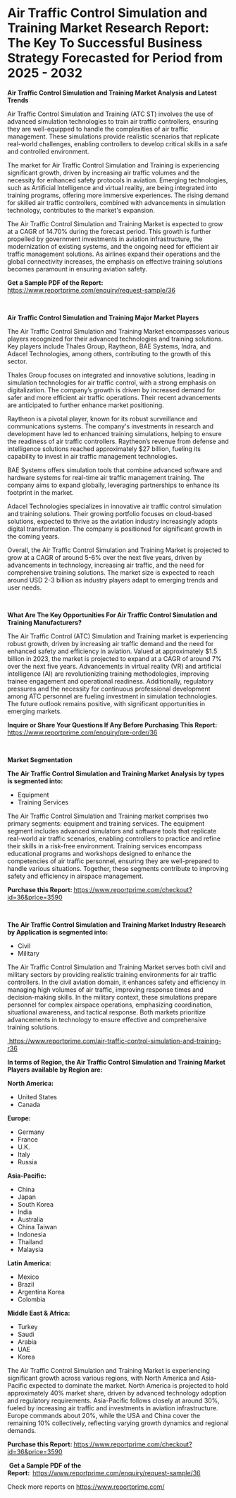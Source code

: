 <p><h1>Air Traffic Control Simulation and Training Market Research Report: The Key To Successful Business Strategy Forecasted for Period from 2025 - 2032</h1></p><p><strong>Air Traffic Control Simulation and Training Market Analysis and Latest Trends</strong></p>
<p><p>Air Traffic Control Simulation and Training (ATC ST) involves the use of advanced simulation technologies to train air traffic controllers, ensuring they are well-equipped to handle the complexities of air traffic management. These simulations provide realistic scenarios that replicate real-world challenges, enabling controllers to develop critical skills in a safe and controlled environment. </p><p>The market for Air Traffic Control Simulation and Training is experiencing significant growth, driven by increasing air traffic volumes and the necessity for enhanced safety protocols in aviation. Emerging technologies, such as Artificial Intelligence and virtual reality, are being integrated into training programs, offering more immersive experiences. The rising demand for skilled air traffic controllers, combined with advancements in simulation technology, contributes to the market's expansion.</p><p>The Air Traffic Control Simulation and Training Market is expected to grow at a CAGR of 14.70% during the forecast period. This growth is further propelled by government investments in aviation infrastructure, the modernization of existing systems, and the ongoing need for efficient air traffic management solutions. As airlines expand their operations and the global connectivity increases, the emphasis on effective training solutions becomes paramount in ensuring aviation safety.</p></p>
<p><strong>Get a Sample PDF of the Report:&nbsp;</strong> <a href="https://www.reportprime.com/enquiry/request-sample/36?utm_campaign=3347&utm_medium=2&utm_source=Github&utm_content=ia&utm_term=17032025&utm_id=air-traffic-control-simulation-and-training">https://www.reportprime.com/enquiry/request-sample/36</a></p>
<p>&nbsp;</p>
<p><strong>Air Traffic Control Simulation and Training Major Market Players</strong></p>
<p><p>The Air Traffic Control Simulation and Training Market encompasses various players recognized for their advanced technologies and training solutions. Key players include Thales Group, Raytheon, BAE Systems, Indra, and Adacel Technologies, among others, contributing to the growth of this sector.</p><p>Thales Group focuses on integrated and innovative solutions, leading in simulation technologies for air traffic control, with a strong emphasis on digitalization. The company’s growth is driven by increased demand for safer and more efficient air traffic operations. Their recent advancements are anticipated to further enhance market positioning.</p><p>Raytheon is a pivotal player, known for its robust surveillance and communications systems. The company's investments in research and development have led to enhanced training simulations, helping to ensure the readiness of air traffic controllers. Raytheon’s revenue from defense and intelligence solutions reached approximately $27 billion, fueling its capability to invest in air traffic management technologies.</p><p>BAE Systems offers simulation tools that combine advanced software and hardware systems for real-time air traffic management training. The company aims to expand globally, leveraging partnerships to enhance its footprint in the market.</p><p>Adacel Technologies specializes in innovative air traffic control simulation and training solutions. Their growing portfolio focuses on cloud-based solutions, expected to thrive as the aviation industry increasingly adopts digital transformation. The company is positioned for significant growth in the coming years.</p><p>Overall, the Air Traffic Control Simulation and Training Market is projected to grow at a CAGR of around 5-6% over the next five years, driven by advancements in technology, increasing air traffic, and the need for comprehensive training solutions. The market size is expected to reach around USD 2-3 billion as industry players adapt to emerging trends and user needs.</p></p>
<p>&nbsp;</p>
<p><strong>What Are The Key Opportunities For Air Traffic Control Simulation and Training Manufacturers?</strong></p>
<p><p>The Air Traffic Control (ATC) Simulation and Training market is experiencing robust growth, driven by increasing air traffic demand and the need for enhanced safety and efficiency in aviation. Valued at approximately $1.5 billion in 2023, the market is projected to expand at a CAGR of around 7% over the next five years. Advancements in virtual reality (VR) and artificial intelligence (AI) are revolutionizing training methodologies, improving trainee engagement and operational readiness. Additionally, regulatory pressures and the necessity for continuous professional development among ATC personnel are fueling investment in simulation technologies. The future outlook remains positive, with significant opportunities in emerging markets.</p></p>
<p><strong>Inquire or Share Your Questions If Any Before Purchasing This Report:</strong> <a href="https://www.reportprime.com/enquiry/pre-order/36?utm_campaign=3347&utm_medium=2&utm_source=Github&utm_content=ia&utm_term=17032025&utm_id=air-traffic-control-simulation-and-training">https://www.reportprime.com/enquiry/pre-order/36</a></p>
<p>&nbsp;</p>
<p><strong>Market Segmentation</strong></p>
<p><strong>The Air Traffic Control Simulation and Training Market Analysis by types is segmented into:</strong></p>
<p><ul><li>Equipment</li><li>Training Services</li></ul></p>
<p><p>The Air Traffic Control Simulation and Training market comprises two primary segments: equipment and training services. The equipment segment includes advanced simulators and software tools that replicate real-world air traffic scenarios, enabling controllers to practice and refine their skills in a risk-free environment. Training services encompass educational programs and workshops designed to enhance the competencies of air traffic personnel, ensuring they are well-prepared to handle various situations. Together, these segments contribute to improving safety and efficiency in airspace management.</p></p>
<p><strong>Purchase this Report:&nbsp;</strong><a href="https://www.reportprime.com/checkout?id=36&price=3590&utm_campaign=3347&utm_medium=2&utm_source=Github&utm_content=ia&utm_term=17032025&utm_id=air-traffic-control-simulation-and-training">https://www.reportprime.com/checkout?id=36&price=3590</a></p>
<p>&nbsp;</p>
<p><strong>The Air Traffic Control Simulation and Training Market Industry Research by Application is segmented into:</strong></p>
<p><ul><li>Civil</li><li>Military</li></ul></p>
<p><p>The Air Traffic Control Simulation and Training Market serves both civil and military sectors by providing realistic training environments for air traffic controllers. In the civil aviation domain, it enhances safety and efficiency in managing high volumes of air traffic, improving response times and decision-making skills. In the military context, these simulations prepare personnel for complex airspace operations, emphasizing coordination, situational awareness, and tactical response. Both markets prioritize advancements in technology to ensure effective and comprehensive training solutions.</p></p>
<p><a href="https://www.reportprime.com/air-traffic-control-simulation-and-training-r36?utm_campaign=3347&utm_medium=2&utm_source=Github&utm_content=ia&utm_term=17032025&utm_id=air-traffic-control-simulation-and-training">&nbsp;https://www.reportprime.com/air-traffic-control-simulation-and-training-r36</a></p>
<p><strong>In terms of Region, the Air Traffic Control Simulation and Training Market Players available by Region are:</strong></p>
<p>
    <p> <strong> North America: </strong>
        <ul>
            <li>United States</li>
            <li>Canada</li>
        </ul>
        </p> 
    <p> <strong> Europe: </strong>
        <ul>
            <li>Germany</li>
            <li>France</li>
            <li>U.K.</li>
            <li>Italy</li>
            <li>Russia</li>
        </ul>
        </p> 
    <p> <strong> Asia-Pacific: </strong>
        <ul>
            <li>China</li>
            <li>Japan</li>
            <li>South Korea</li>
            <li>India</li>
            <li>Australia</li>
            <li>China Taiwan</li>
            <li>Indonesia</li>
            <li>Thailand</li>
            <li>Malaysia</li>
        </ul>
        </p> 
    <p> <strong> Latin America: </strong>
        <ul>
            <li>Mexico</li>
            <li>Brazil</li>
            <li>Argentina Korea</li>
            <li>Colombia</li>
        </ul>
        </p> 
    <p> <strong> Middle East & Africa: </strong>
        <ul>
            <li>Turkey</li>
            <li>Saudi</li>
            <li>Arabia</li>
            <li>UAE</li>
            <li>Korea</li>
        </ul>
    </p>
    </p>
<p><p>The Air Traffic Control Simulation and Training Market is experiencing significant growth across various regions, with North America and Asia-Pacific expected to dominate the market. North America is projected to hold approximately 40% market share, driven by advanced technology adoption and regulatory requirements. Asia-Pacific follows closely at around 30%, fueled by increasing air traffic and investments in aviation infrastructure. Europe commands about 20%, while the USA and China cover the remaining 10% collectively, reflecting varying growth dynamics and regional demands.</p></p>
<p><strong>Purchase this Report: </strong><a href="https://www.reportprime.com/checkout?id=36&price=3590&utm_campaign=3347&utm_medium=2&utm_source=Github&utm_content=ia&utm_term=17032025&utm_id=air-traffic-control-simulation-and-training">https://www.reportprime.com/checkout?id=36&price=3590</a></p>
<p>&nbsp;<strong>Get a Sample PDF of the Report:&nbsp;&nbsp;</strong><a href="https://www.reportprime.com/enquiry/request-sample/36?utm_campaign=3347&utm_medium=2&utm_source=Github&utm_content=ia&utm_term=17032025&utm_id=air-traffic-control-simulation-and-training">https://www.reportprime.com/enquiry/request-sample/36</a></p>
<p><strong></strong></p>
<p>Check more reports on <a href="https://www.reportprime.com/?utm_campaign=3347&utm_medium=2&utm_source=Github&utm_content=ia&utm_term=17032025&utm_id=air-traffic-control-simulation-and-training">https://www.reportprime.com/</a></p>